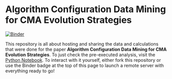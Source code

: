 # Algorithm Configuration Data Mining for CMA Evolution Strategies

[![Binder](http://mybinder.org/badge.svg)](http://mybinder.org:/repo/energya/cma-es-configuration-data-mining)

This repository is all about hosting and sharing the data and calculations that were done for the paper **Algorithm Configuration Data Mining for CMA Evolution Strategies**. To just check the pre-executed analysis, visit the [Python Notebook](https://github.com/Energya/cma-es-configuration-data-mining/blob/master/module_analysis.ipynb). To interact with it yourself, either fork this repository or use the Binder badge at the top of this page to launch a remote server with everything ready to go!
